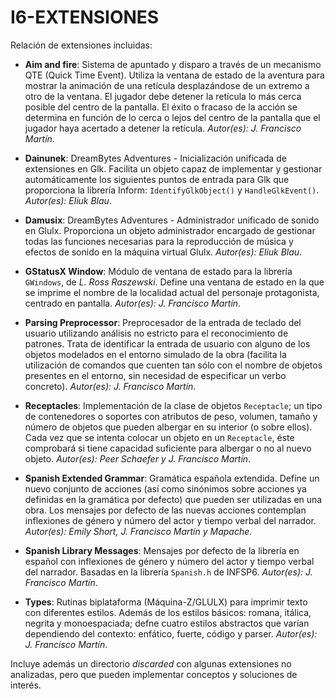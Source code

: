 # I6-EXTENSIONES


Relación de extensiones incluidas:

- **Aim and fire**: Sistema de apuntado y disparo a través de un mecanismo QTE (Quick Time Event). Utiliza la ventana de estado de la aventura para mostrar la animación de una retícula desplazándose de un extremo a otro de la ventana. El jugador debe detener la retí­cula lo más cerca posible del centro de la pantalla. El éxito o fracaso de la acción se determina en función de lo cerca o lejos del centro de la pantalla que el jugador haya acertado a detener la retícula. *Autor(es): J. Francisco Martín*.

- **Dainunek**: DreamBytes Adventures - Inicialización unificada de extensiones en Glk. Facilita un objeto capaz de implementar y gestionar automáticamente los siguientes puntos de entrada para Glk que proporciona la librería Inform: ``IdentifyGlkObject()`` y ``HandleGlkEvent()``. *Autor(es): Eliuk Blau*.

- **Damusix**: DreamBytes Adventures - Administrador unificado de sonido en Glulx. Proporciona un objeto administrador encargado de gestionar todas las funciones necesarias para la reproducción de música y efectos de sonido en la máquina virtual Glulx. *Autor(es): Eliuk Blau*.

- **GStatusX Window**: Módulo de ventana de estado para la librería ``GWindows``, de *L. Ross Raszewski*. Define una ventana de estado en la que se imprime el nombre de la localidad actual del personaje protagonista, centrado en pantalla. *Autor(es): J. Francisco Martín*.

- **Parsing Preprocessor**: Preprocesador de la entrada de teclado del usuario utilizando análisis no estricto para el reconocimiento de patrones. Trata de identificar la entrada de usuario con alguno de los objetos modelados en el entorno simulado de la obra (facilita la utilización de comandos que cuenten tan sólo con el nombre de objetos presentes en el entorno, sin necesidad de especificar un verbo concreto). *Autor(es): J. Francisco Martín*.

- **Receptacles**: Implementación de la clase de objetos ``Receptacle``; un tipo de contenedores o soportes con atributos de peso, volumen, tamaño y número de objetos que pueden albergar en su interior (o sobre ellos). Cada vez que se intenta colocar un objeto en un ``Receptacle``, éste comprobará si tiene capacidad suficiente para albergar o no al nuevo objeto. *Autor(es): Peer Schaefer y J. Francisco Martín*.

- **Spanish Extended Grammar**: Gramática española extendida. Define un nuevo conjunto de acciones (así­ como sinónimos sobre acciones ya definidas en la gramática por defecto) que pueden ser utilizadas en una obra. Los mensajes por defecto de las nuevas acciones contemplan inflexiones de género y número del actor y tiempo verbal del narrador. *Autor(es): Emily Short, J. Francisco Martín y Mapache*.

- **Spanish Library Messages**: Mensajes por defecto de la librería en español con inflexiones de género y número del actor y tiempo verbal del narrador. Basadas en la librería ``Spanish.h`` de INFSP6. *Autor(es): J. Francisco Martín*.

- **Types**: Rutinas biplataforma (Máquina-Z/GLULX) para imprimir texto con diferentes estilos. Además de los estilos básicos: romana, itálica, negrita y monoespaciada; defne cuatro estilos abstractos que varían dependiendo del contexto: enfático, fuerte, código y parser. *Autor(es): J. Francisco Martín*.

Incluye además un directorio *discarded* con algunas extensiones no analizadas, pero que pueden implementar conceptos y soluciones de interés.
